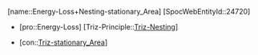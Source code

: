 ﻿---
type: TrizContradiction
aliases:
- Energy-Loss+Nesting-stationary_Area
license: CC BY-SA 4.0
copyright: https://github.com/SpocWeb
IsDeleted: false
IsReadOnly: false
Confidential: public
tags: 
- Triz/Contradiction
---
[name::Energy-Loss+Nesting-stationary_Area]
[SpocWebEntityId::24720]
+ [pro::Energy-Loss]
[Triz-Principle::[Triz-Nesting](tech/Triz/Principle/Triz-Nesting.md)]
- [con::[Triz-stationary_Area](tech/Triz/Parameter/Triz-stationary_Area.md)]

